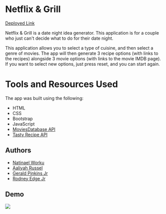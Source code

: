 
# Netflix & Grill

[Deployed Link](https://netflix-and-grill-ah5m.onrender.com/)

Netflix & Grill is a date night idea generator. This application is for a couple who just can't decide what to do for their date night.

This application allows you to select a type of cuisine, and then select a genre of movies. The app will then generate 3 recipe options (with links to the recipes) alongside 3 movie options (with links to the movie IMDB page). If you want to select new options, just press reset, and you can start again.

# Tools and Resources Used
The app was built using the following:
- HTML
- CSS
- Bootstrap
- JavaScript
- [MoviesDatabase API](https://rapidapi.com/SAdrian/api/moviesdatabase)
- [Tasty Recipe API](https://rapidapi.com/apidojo/api/tasty/)


## Authors

- [Natinael Worku](https://github.com/nworku00)
- [Aaliyah Russel](https://github.com/Azrussell)
- [Gerald Pinkins Jr](https://github.com/GeraldPinkinsJr)
- [Rodney Edge Jr](https://github.com/rmedge2)


## Demo

![](./Screen_Recording_2023-05-18_at_11_26_07_AM_AdobeExpress.gif)

